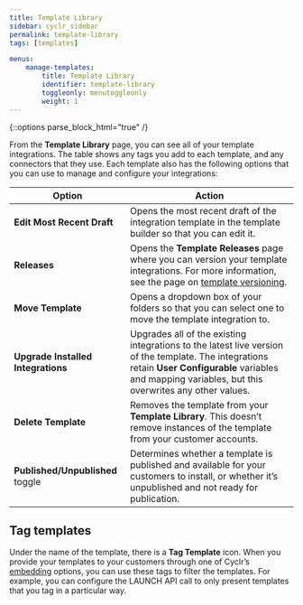 ```yaml
---
title: Template Library
sidebar: cyclr_sidebar
permalink: template-library
tags: [templates]

menus:
    manage-templates:
        title: Template Library
        identifier: template-library
        toggleonly: menutoggleonly
        weight: 1
---
```

{::options parse_block_html="true" /}
<section class="card">

From the **Template Library** page, you can see all of your template integrations. The table shows any tags you add to each template, and any connectors that they use. Each template also has the following options that you can use to manage and configure your integrations:

| **Option** | **Action** |
|---|---|
| **Edit Most Recent Draft** | Opens the most recent draft of the integration template in the template builder so that you can edit it. |
| **Releases** | Opens the **Template Releases** page where you can version your template integrations. For more information, see the page on [template versioning](integration-template-versioning). |
| **Move Template** | Opens a dropdown box of your folders so that you can select one to move the template integration to. |
| **Upgrade Installed Integrations** | Upgrades all of the existing integrations to the latest live version of the template. The integrations retain **User Configurable** variables and mapping variables, but this overwrites any other values. |
| **Delete Template** | Removes the template from your **Template Library**. This doesn’t remove instances of the template from your customer accounts. |
| **Published/Unpublished** toggle | Determines whether a template is published and available for your customers to install, or whether it’s unpublished and not ready for publication. |

</section>
<section class="card">

## Tag templates

Under the name of the template, there is a **Tag Template** icon. When you provide your templates to your customers through one of Cyclr’s [embedding](embed-cycles) options, you can use these tags to filter the templates. 
For example, you can configure the LAUNCH API call to only present templates that you tag in a particular way.

</section>
